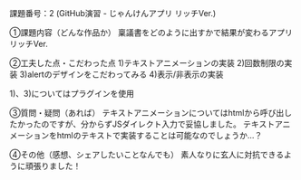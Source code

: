 課題番号：2 (GitHub演習 - じゃんけんアプリ リッチVer.)

①課題内容（どんな作品か）
稟議書をどのように出すかで結果が変わるアプリ リッチVer.

②工夫した点・こだわった点
1)テキストアニメーションの実装
2)回数制限の実装
3)alertのデザインをこだわってみる
4)表示/非表示の実装

1)、3)についてはプラグインを使用

③質問・疑問（あれば）
テキストアニメーションについてはhtmlから呼び出したかったのですが、分からずJSダイレクト入力で妥協しました。
テキストアニメーションをhtmlのテキストで実装することは可能なのでしょうか…？


④その他（感想、シェアしたいことなんでも）
素人なりに玄人に対抗できるように頑張りました！
